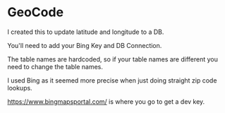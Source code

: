 GeoCode
=======
I created this to update latitude and longitude to a DB. 

You'll need to add your Bing Key and DB Connection. 

The table names are hardcoded, so if your table names are different you need to change the table names.

I used Bing as it seemed more precise when just doing straight zip code lookups.

https://www.bingmapsportal.com/ is where you go to get a dev key.
